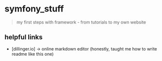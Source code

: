 # symfony_stuff
> my first steps with framework - from tutorials to my own website

## helpful links
- [dillinger.io]
-> online markdown editor (honestly, taught me how to write readme like this one)
 
